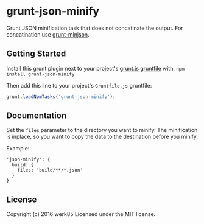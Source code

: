 # grunt-json-minify

Grunt JSON minification task that does not concatinate the output. For concatination use [grunt-minjson](https://github.com/shama/grunt-minjson).

## Getting Started
Install this grunt plugin next to your project's [grunt.js gruntfile][getting_started] with: `npm install grunt-json-minify`

Then add this line to your project's `Gruntfile.js` gruntfile:

```javascript
grunt.loadNpmTasks('grunt-json-minify');
```

[grunt]: http://gruntjs.com/
[getting_started]: https://github.com/gruntjs/grunt/blob/master/docs/getting_started.md

## Documentation

Set the `files` parameter to the directory you want to minify. The minification is inplace, so you want to copy the data to the destination before you minify.

Example:

```
'json-minify': {
  build: {
    files: 'build/**/*.json'
  }
}
```

## License
Copyright (c) 2016 werk85
Licensed under the MIT license.
